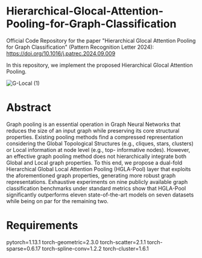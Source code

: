 # Hierarchical-Glocal-Attention-Pooling-for-Graph-Classification

Official Code Repository for the paper "Hierarchical Glocal Attention Pooling for Graph Classification" (Pattern Recognition Letter 2024): https://doi.org/10.1016/j.patrec.2024.09.009

In this repository, we implement the proposed Hierarchical Glocal Attention Pooling.

![G-Local (1)](https://github.com/user-attachments/assets/fbe4816f-ba39-4c52-8293-113f9e941b4e)

# Abstract
Graph pooling is an essential operation in Graph Neural Networks that reduces the size of an input graph while preserving its core structural properties. Existing pooling methods find a compressed representation considering the Global Topological Structures (e.g., cliques, stars, clusters) or Local information at node level (e.g., top-
 informative nodes). However, an effective graph pooling method does not hierarchically integrate both Global and Local graph properties. To this end, we propose a dual-fold Hierarchical Global Local Attention Pooling (HGLA-Pool) layer that exploits the aforementioned graph properties, generating more robust graph representations. Exhaustive experiments on nine publicly available graph classification benchmarks under standard metrics show that HGLA-Pool significantly outperforms eleven state-of-the-art models on seven datasets while being on par for the remaining two.


# Requirements
pytorch=1.13.1
torch-geometric=2.3.0
torch-scatter=2.1.1
torch-sparse=0.6.17
torch-spline-conv=1.2.2
torch-cluster=1.6.1
